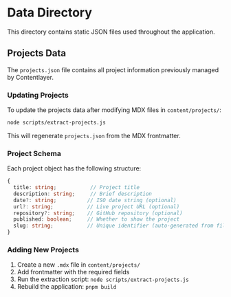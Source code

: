# Data Directory

This directory contains static JSON files used throughout the application.

## Projects Data

The `projects.json` file contains all project information previously managed by Contentlayer.

### Updating Projects

To update the projects data after modifying MDX files in `content/projects/`:

```bash
node scripts/extract-projects.js
```

This will regenerate `projects.json` from the MDX frontmatter.

### Project Schema

Each project object has the following structure:

```typescript
{
  title: string;           // Project title
  description: string;     // Brief description
  date?: string;          // ISO date string (optional)
  url?: string;           // Live project URL (optional)
  repository?: string;    // GitHub repository (optional)
  published: boolean;     // Whether to show the project
  slug: string;           // Unique identifier (auto-generated from filename)
}
```

### Adding New Projects

1. Create a new `.mdx` file in `content/projects/`
2. Add frontmatter with the required fields
3. Run the extraction script: `node scripts/extract-projects.js`
4. Rebuild the application: `pnpm build`
